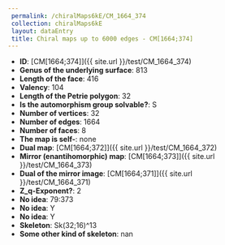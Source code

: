 ```yaml
--- 
 permalink: /chiralMaps6kE/CM_1664_374 
 collection: chiralMaps6kE
 layout: dataEntry
 title: Chiral maps up to 6000 edges - CM[1664;374]
---
```


- **ID**: [CM[1664;374]]({{ site.url }}/test/CM_1664_374)
- **Genus of the underlying surface**: 813
- **Length of the face**: 416
- **Valency**: 104
- **Length of the Petrie polygon**: 32
- **Is the automorphism group solvable?**: S
- **Number of vertices**: 32
- **Number of edges**: 1664
- **Number of faces**: 8
- **The map is self-**: none
- **Dual map**: [CM[1664;372]]({{ site.url }}/test/CM_1664_372)
- **Mirror (enantihomorphic) map**: [CM[1664;373]]({{ site.url }}/test/CM_1664_373)
- **Dual of the mirror image**: [CM[1664;371]]({{ site.url }}/test/CM_1664_371)
- **Z_q-Exponent?**: 2
- **No idea**:  79:373
- **No idea**: Y
- **No idea**: Y
- **Skeleton**: Sk(32;16)^13
- **Some other kind of skeleton**: nan
